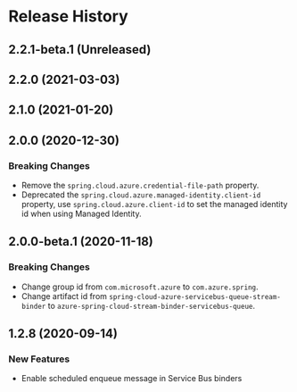 # Release History

## 2.2.1-beta.1 (Unreleased)


## 2.2.0 (2021-03-03)


## 2.1.0 (2021-01-20)


## 2.0.0 (2020-12-30)
### Breaking Changes
- Remove the `spring.cloud.azure.credential-file-path` property.
- Deprecated the `spring.cloud.azure.managed-identity.client-id` property,
  use `spring.cloud.azure.client-id` to set the managed identity id when using Managed Identity.

## 2.0.0-beta.1 (2020-11-18)
### Breaking Changes
- Change group id from `com.microsoft.azure` to `com.azure.spring`.
- Change artifact id from `spring-cloud-azure-servicebus-queue-stream-binder` to `azure-spring-cloud-stream-binder-servicebus-queue`.

## 1.2.8 (2020-09-14)
### New Features
 - Enable scheduled enqueue message in Service Bus binders
